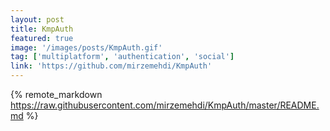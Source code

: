 ```yaml
---
layout: post
title: KmpAuth
featured: true
image: '/images/posts/KmpAuth.gif'
tag: ['multiplatform', 'authentication', 'social']
link: 'https://github.com/mirzemehdi/KmpAuth'
---
```


{% remote_markdown https://raw.githubusercontent.com/mirzemehdi/KmpAuth/master/README.md %}
